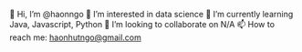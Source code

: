 👋 Hi, I’m @haonngo
👀 I’m interested in data science
🌱 I’m currently learning Java, Javascript, Python
💞️ I’m looking to collaborate on N/A
📫 How to reach me: haonhutngo@gmail.com

<!---
stegitve/stegitve is a ✨ special ✨ repository because its `README.md` (this file) appears on your GitHub profile.
You can click the Preview link to take a look at your changes.
--->
